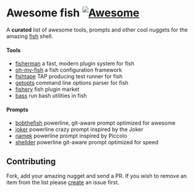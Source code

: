 # Awesome fish [![Awesome][awesome-badge]][awesome-link]

A **curated** list of awesome tools, prompts and other cool nuggets for the amazing [fish] shell.

#### Tools
+ [fisherman](https://github.com/fisherman/fisherman) a fast, modern plugin system for fish
+ [oh-my-fish](https://github.com/oh-my-fish/oh-my-fish) a fish configuration framework
+ [fishtape](https://github.com/fisherman/fishtape) TAP producing test runner for fish
+ [getopts](https://github.com/fishery/getopts) command line options parser for fish
+ [fishery](https://github.com/fishery) fish plugin market
+ [bass](https://github.com/edc/bass) run bash utilities in fish

#### Prompts

+ [bobthefish](https://github.com/oh-my-fish/theme-bobthefish) powerline, git-aware prompt optimized for awesome
+ [joker](https://github.com/fishery/joker) powerline crazy prompt inspired by the Joker
+ [namek](https://github.com/fishery/namek) powerline prompt inspired by Piccolo 
+ [shellder](https://github.com/simnalamburt/shellder) powerline git-aware prompt optimized for speed

## Contributing

Fork, add your amazing nugget and send a PR. If you wish to remove an item from the list please [create] an issue first.

[Awesome]: https://github.com/sindresorhus/awesome
[fish]: https://github.com/fish-shell/fish-shell
[create]: https://github.com/bucaran/awesome-fish/issues

[awesome-link]:https://github.com/sindresorhus/awesome
[awesome-badge]: https://cdn.rawgit.com/sindresorhus/awesome/d7305f38d29fed78fa85652e3a63e154dd8e8829/media/badge.svg
